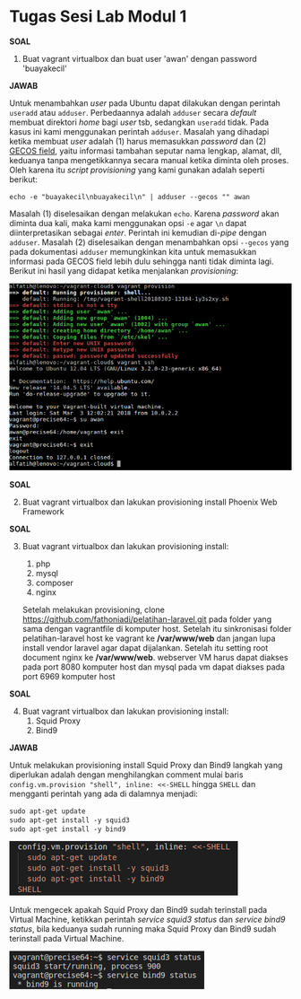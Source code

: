 # Tugas Sesi Lab Modul 1

__SOAL__

1. Buat vagrant virtualbox dan buat user 'awan' dengan password 'buayakecil'

__JAWAB__

Untuk menambahkan *user* pada Ubuntu dapat dilakukan dengan perintah `useradd` atau `adduser`. Perbedaannya adalah `adduser` secara *default* membuat direktori *home* bagi *user* tsb, sedangkan `useradd` tidak. Pada kasus ini kami menggunakan perintah `adduser`. Masalah yang dihadapi ketika membuat *user* adalah (1) harus memasukkan *password* dan (2) [GECOS field](https://en.wikipedia.org/wiki/Gecos_field), yaitu informasi tambahan seputar nama lengkap, alamat, dll, keduanya tanpa mengetikkannya secara manual ketika diminta oleh proses. Oleh karena itu *script provisioning* yang kami gunakan adalah seperti berikut:

```
echo -e "buayakecil\nbuayakecil\n" | adduser --gecos "" awan
```

Masalah (1) diselesaikan dengan melakukan `echo`. Karena *password* akan diminta dua kali, maka kami menggunakan opsi `-e` agar `\n` dapat diinterpretasikan sebagai *enter*. Perintah ini kemudian di-*pipe* dengan `adduser`. Masalah (2) diselesaikan dengan menambahkan opsi `--gecos` yang pada dokumentasi `adduser` memungkinkan kita untuk memasukkan informasi pada GECOS field lebih dulu sehingga nanti tidak diminta lagi. Berikut ini hasil yang didapat ketika menjalankan *provisioning*:

![1](files/images/1.png)

__SOAL__

2. Buat vagrant virtualbox dan lakukan provisioning install Phoenix Web Framework

__SOAL__

3. Buat vagrant virtualbox dan lakukan provisioning install:
	1. php
	2. mysql
	3. composer
	4. nginx
	
	Setelah melakukan provisioning, clone https://github.com/fathoniadi/pelatihan-laravel.git pada folder yang sama dengan vagrantfile di komputer host. Setelah itu sinkronisasi folder pelatihan-laravel host ke vagrant ke **/var/www/web** dan jangan lupa install vendor laravel agar dapat dijalankan. Setelah itu setting root document nginx ke **/var/www/web**. webserver VM harus dapat diakses pada port 8080 komputer host dan mysql pada vm dapat diakses pada port 6969 komputer host

__SOAL__

4. Buat vagrant virtualbox dan lakukan provisioning install:
	1. Squid Proxy
	2. Bind9

__JAWAB__

Untuk melakukan provisioning install Squid Proxy dan Bind9 langkah yang diperlukan adalah dengan menghilangkan comment mulai baris `config.vm.provision "shell", inline: <<-SHELL` hingga `SHELL` dan mengganti perintah yang ada di dalamnya menjadi:

```
sudo apt-get update
sudo apt-get install -y squid3
sudo apt-get install -y bind9
```

![4-1](files/images/4-1.png)

Untuk mengecek apakah Squid Proxy dan Bind9 sudah terinstall pada Virtual Machine, ketikkan perintah _service squid3 status_ dan _service bind9 status_, bila keduanya sudah running maka Squid Proxy dan Bind9 sudah terinstall pada Virtual Machine.

![4-2](files/images/4-2.png)